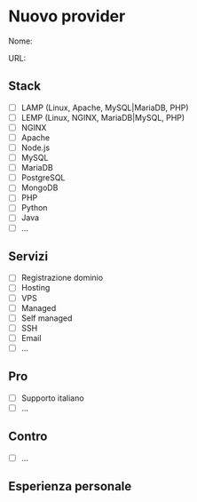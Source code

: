 # Nuovo provider
  Nome: 

  URL: 

## Stack
  - [ ] LAMP (Linux, Apache, MySQL|MariaDB, PHP)
  - [ ] LEMP (Linux, NGINX, MariaDB|MySQL, PHP)
  - [ ] NGINX
  - [ ] Apache
  - [ ] Node.js
  - [ ] MySQL
  - [ ] MariaDB
  - [ ] PostgreSQL
  - [ ] MongoDB
  - [ ] PHP
  - [ ] Python
  - [ ] Java
  - [ ] …

## Servizi
  - [ ] Registrazione dominio
  - [ ] Hosting
  - [ ] VPS
  - [ ] Managed
  - [ ] Self managed
  - [ ] SSH
  - [ ] Email
  - [ ] …

## Pro
  - [ ] Supporto italiano
  - [ ] …

## Contro
  - [ ] …

## Esperienza personale
